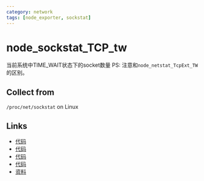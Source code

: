 ```yaml
---
category: network
tags: [node_exporter, sockstat]
---
```

# node_sockstat_TCP_tw

当前系统中TIME_WAIT状态下的socket数量
PS: 注意和`node_netstat_TcpExt_TW`的区别。

## Collect from

`/proc/net/sockstat` on Linux

## Links

- [代码](https://github.com/prometheus/node_exporter/blob/master/collector/sockstat_linux.go#L168)
- [代码](https://github.com/prometheus/procfs/blob/master/net_sockstat.go#L62)
- [代码](https://github.com/torvalds/linux/blob/master/net/ipv4/proc.c#L60)
- [代码](https://sourcegraph.com/github.com/torvalds/linux@0d02ec6/-/blob/include/net/netns/ipv4.h?subtree=true#L35:12&tab=references)
- [资料](https://blog.csdn.net/ffzhihua/article/details/87257228)
